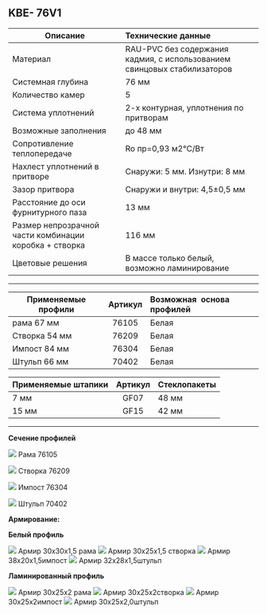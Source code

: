 ## **KBE- 76V1**

 Описание  |  Технические данные |
|----------------|:----------|
|  Материал | RAU-PVC без содержания кадмия, с использованием свинцовых стабилизаторов | 
|  Системная глубина | 76 мм | 
|  Количество камер | 5 | 
|  Система уплотнений | 2-х контурная, уплотнения по притворам | 
|  Возможные заполнения | до 48 мм | 
| Сопротивление теплопередаче | Ro пр=0,93 м2°С/Вт |
|  Нахлест уплотнений в притворе | Снаружи: 5 мм. Изнутри: 8 мм | 
|  Зазор притвора | Снаружи и внутри: 4,5±0,5 мм | 
|  Расстояние до оси фурнитурного паза | 13 мм | 
|  Размер непрозрачной части комбинации коробка + створка | 116 мм | 
| Цветовые решения | В массе только белый, возможно ламинирование | 

* * *

| Применяемые профили | Артикул | Возможная  основа профилей |
|----------------|:---------:|:----------|
| рама 67 мм | 76105  |  Белая |
| Створка 54 мм | 76209 |  Белая |
| Импост 84 мм | 76304  |  Белая |
 | Штульп 66 мм | 70402 |  Белая |

| Применяемые штапики | Артикул | Стеклопакеты |
|----------------|:---------:|:----------|
| 7 мм | GF07  |  48 мм |
| 15 мм | GF15 |  42 мм |


* * *

**Сечение профилей**

![](https://raw.githubusercontent.com/blackmixer/help_os/master/kve76V1/media/image2.png)
Рама 76105

![](https://raw.githubusercontent.com/blackmixer/help_os/master/kve76V1/media/image7.png)
Створка 76209

![](https://raw.githubusercontent.com/blackmixer/help_os/master/kve76V1/media/image4.png)
Импост 76304

![](https://raw.githubusercontent.com/blackmixer/help_os/master/kve76V1/media/image8.png)
Штульп 70402

<span id="_heading=h.gjdgxs" class="anchor"></span> 

**Армирование:**

**Белый профиль**

![](https://raw.githubusercontent.com/blackmixer/help_os/master/kve76V1/media/image6.png)
Армир 30х30х1,5 рама
![](https://raw.githubusercontent.com/blackmixer/help_os/master/kve76V1/media/image1.png)
Армир 30х25х1,5 створка
![](https://raw.githubusercontent.com/blackmixer/help_os/master/kve76V1/media/image5.png)
 Армир 38x20x1,5импост
![](https://raw.githubusercontent.com/blackmixer/help_os/master/kve76V1/media/image3.png)
Армир 32x28x1,5штульп

**Ламинированный профиль**

![](https://raw.githubusercontent.com/blackmixer/help_os/master/kve76V1/media/image6.png)
Армир 30х25х2 рама
![](https://raw.githubusercontent.com/blackmixer/help_os/master/kve76V1/media/image1.png)
Армир 30х25х2створка
![](https://raw.githubusercontent.com/blackmixer/help_os/master/kve76V1/media/image5.png)
Армир 30х25х2импост
![](https://raw.githubusercontent.com/blackmixer/help_os/master/kve76V1/media/image3.png)
Армир 30x25x2,0штульп
